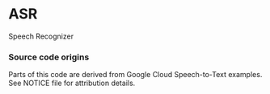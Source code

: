 # ASR

Speech Recognizer

### Source code origins

Parts of this code are derived from Google Cloud Speech-to-Text examples.
See NOTICE file for attribution details.
